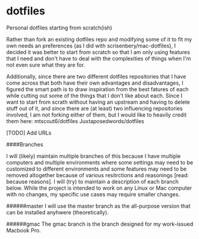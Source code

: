 # dotfiles
Personal dotfiles starting from scratch(ish)

Rather than fork an existing dotfiles repo and modifying some of it to fit my own needs an preferences (as I did with scrisenbery/mac-dotfiles), I decided it was better to start from scratch so that I am only using features that I need and don't have to deal with the complexities of things when I'm not even sure what they are for. 

Additionally, since there are two different dotfiles repositories that I have come across that both have their own advantages and disadvantages, I figured the smart path is to draw inspiration from the best fatures of each while cutting out some of the things that I don't like about each. Since I want to start from scrath without having an upstream and having to delete stuff out of it, and since there are (at least) two influencing repositories involved, I am not forking either of them, but I would like to heavily credit them here:
mtscout6/dotfiles
Juxtaposedwords/dotfiles

[TODO] Add URLs

####Branches

I will (likely) maintain multiple branches of this because I have multiple computers and multiple environments where some settings may need to be customized to different environments and some features may need to be removed altogether because of various resitrctions and reasonings [read: because reasons]. I will (try) to maintain a description of each branch below. While the project is intended to work on any Linux or Mac computer with no changes, my specific use cases may require smaller changes.

######master
I will use the master branch as the all-purpose version that can be installed anyhwere (theoretically).

######gmac
The gmac branch is the branch designed for my work-issued Macbook Pro.
